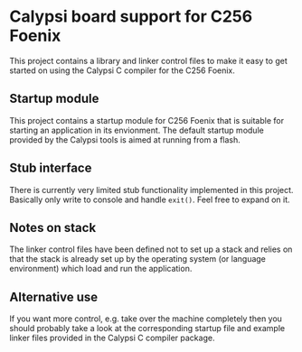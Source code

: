 Calypsi board support for C256 Foenix
=====================================

This project contains a library and linker control files to make
it easy to get started on using the Calypsi C compiler for the
C256 Foenix.

Startup module
--------------

This project contains a startup module for C256 Foenix that is
suitable for starting an application in its envionment. The default
startup module provided by the Calypsi tools is aimed at running from
a flash.

Stub interface
--------------

There is currently very limited stub functionality implemented in this
project. Basically only write to console and handle `exit()`. Feel
free to expand on it.

Notes on stack
--------------

The linker control files have been defined not to set up a stack and
relies on that the stack is already set up by the operating system (or
language environment) which load and run the application.

Alternative use
---------------

If you want more control, e.g. take over the machine completely then
you should probably take a look at the corresponding startup file and
example linker files provided in the Calypsi C compiler package.
